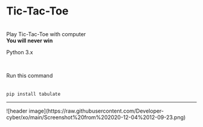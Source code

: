 <h1>Tic-Tac-Toe</h1><br/>
Play Tic-Tac-Toe with computer<br/>
<b>You will never win</b><br/><p>Python 3.x </p><br/>
<p>Run this command</p><br/><code>pip install tabulate</code><br/><hr/>
![header image](https://raw.githubusercontent.com/Developer-cyber/xo/main/Screenshot%20from%202020-12-04%2012-09-23.png)
